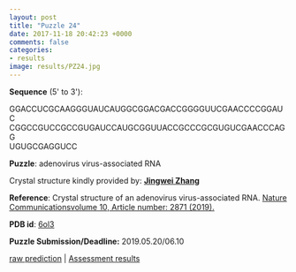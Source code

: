 ```yaml
---
layout: post
title: "Puzzle 24"
date: 2017-11-18 20:42:23 +0000
comments: false
categories: 
- results
image: results/PZ24.jpg
---
```

**Sequence** (5' to 3'): 

GGACCUCGCAAGGGUAUCAUGGCGGACGACCGGGGUUCGAACCCCGGAUC    
CGGCCGUCCGCCGUGAUCCAUGCGGUUACCGCCCGCGUGUCGAACCCAGG    
UGUGCGAGGUCC    

**Puzzle**:
adenovirus virus-associated RNA 

Crystal structure kindly provided by: [**Jingwei Zhang**](https://irp.nih.gov/pi/jinwei-zhang)

**Reference**:
Crystal structure of an adenovirus virus-associated RNA. [Nature Communicationsvolume 10, Article number: 2871 (2019).](https://www.nature.com/articles/s41467-019-10752-6)

**PDB id**: [6ol3](http://www.rcsb.org/pdb/explore/explore.do?structureId=6ol3) 

**Puzzle Submission/Deadline:** 2019.05.20/06.10

[raw prediction](https://github.com/rnapuzzles/rnapuzzles.github.io/tree/master/data/PZ24/pdb)    &#124;   [Assessment results](/table/2000/01/01/PZ24-3d.html)

